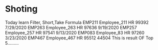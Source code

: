 # Shoting
Today learn Filter, Short,Take Formula
EMP211	Employee_211	HR	99392	7/29/2020
EMP263	Employee_263	HR	97636	9/19/2020
EMP257	Employee_257	HR	97541	9/13/2020
EMP083	Employee_83	HR	97260	3/23/2020
EMP467	Employee_467	HR	95512	44504       This is result OF Top 5.........

